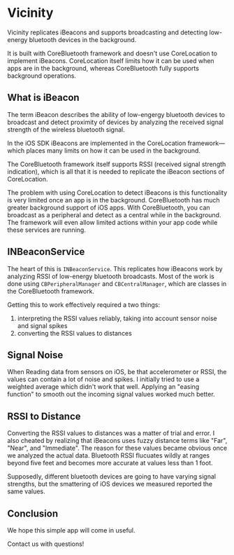 # Vicinity

Vicinity replicates iBeacons and supports broadcasting and detecting low-energy bluetooth devices in the background.

It is built with CoreBluetooth framework and doesn't use CoreLocation to implement iBeacons.  CoreLocation itself limits how it can be used when apps are in the background, whereas CoreBluetooth fully supports background operations.

## What is iBeacon

The term iBeacon describes the ability of low-engergy bluetooth devices to broadcast and detect proximity of devices by analyzing the received signal strength of the wireless bluetooth signal.  

In the iOS SDK iBeacons are implemented in the CoreLocation framework—which places many limits on how it can be used in the background.

The CoreBluetooth framework itself supports RSSI (received signal strength indication), which is all that it is needed to replicate the iBeacon sections of CoreLocation.

The problem with using CoreLocation to detect iBeacons is this functionality is very limited once an app is in the background.  CoreBluetooth has much greater background support of iOS apps.  With CoreBluetooth, you can broadcast as a peripheral and detect as a central while in the background.  The framework will even allow limited actions within your app code while these services are running.

## INBeaconService

The heart of this is `INBeaconService`.  This replicates how iBeacons work by analyzing RSSI of low-energy bluetooth broadcasts.  Most of the work is done using `CBPeripheralManager` and `CBCentralManager`, which are classes in the CoreBluetooth framework.

Getting this to work effectively required a two things:

1. interpreting the RSSI values reliably, taking into account sensor noise and signal spikes
1. converting the RSSI values to distances

## Signal Noise

When Reading data from sensors on iOS, be that accelerometer or RSSI, the values can contain a lot of noise and spikes.  I initially tried to use a weighted average which didn't work that well.  Applying an "easing function" to smooth out the incoming signal values worked much better.

## RSSI to Distance

Converting the RSSI values to distances was a matter of trial and error.  I also cheated by realizing that iBeacons uses fuzzy distance terms like "Far", "Near", and "Immediate".  The reason for these values became obvious once we analyzed the actual data.  Bluetooth RSSI flucuates wildly at ranges beyond five feet and becomes more accurate at values less than 1 foot.

Supposedly, different bluetooth devices are going to have varying signal strengths, but the smattering of iOS devices we measured reported the same values.


## Conclusion

We hope this simple app will come in useful.

Contact us with questions!
